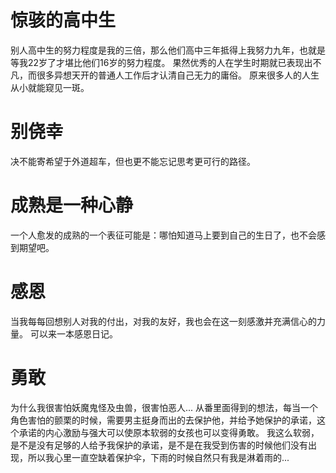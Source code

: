 # 惊骇的高中生
别人高中生的努力程度是我的三倍，那么他们高中三年抵得上我努力九年，也就是等我22岁了才堪比他们16岁的努力程度。
果然优秀的人在学生时期就已表现出不凡，而很多异想天开的普通人工作后才认清自己无力的庸俗。
原来很多人的人生从小就能窥见一斑。

# 别侥幸
决不能寄希望于外道超车，但也更不能忘记思考更可行的路径。

# 成熟是一种心静
一个人愈发的成熟的一个表征可能是：哪怕知道马上要到自己的生日了，也不会感到期望吧。

# 感恩
当我每每回想别人对我的付出，对我的友好，我也会在这一刻感激并充满信心的力量。
可以来一本感恩日记。

# 勇敢
为什么我很害怕妖魔鬼怪及虫兽，很害怕恶人...
从番里面得到的想法，每当一个角色害怕的颤栗的时候，需要男主挺身而出的去保护他，并给予她保护的承诺，这个承诺的内心激励与强大可以使原本软弱的女孩也可以变得勇敢。
我这么软弱，是不是没有足够的人给予我保护的承诺，是不是在我受到伤害的时候他们没有出现，所以我心里一直空缺着保护伞，下雨的时候自然只有我是淋着雨的...
